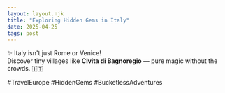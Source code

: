 ```yaml
---
layout: layout.njk
title: "Exploring Hidden Gems in Italy"
date: 2025-04-25
tags: post
---
```


✨ Italy isn't just Rome or Venice!  
Discover tiny villages like **Civita di Bagnoregio** — pure magic without the crowds. 🇮🇹

#TravelEurope #HiddenGems #BucketlessAdventures
